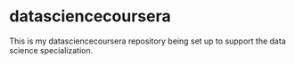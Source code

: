 # datasciencecoursera
This is my datasciencecoursera repository being set up to support the data science specialization.
